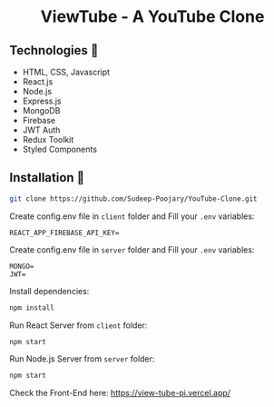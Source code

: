 <h1 align="center"> ViewTube - A YouTube Clone</h1>

## Technologies 🔧

- HTML, CSS, Javascript
- React.js
- Node.js
- Express.js
- MongoDB
- Firebase
- JWT Auth
- Redux Toolkit
- Styled Components

## Installation 💾

```bash
git clone https://github.com/Sudeep-Poojary/YouTube-Clone.git
```

Create config.env file in `client` folder and Fill your `.env` variables:

```env
REACT_APP_FIREBASE_API_KEY=
```

Create config.env file in `server` folder and Fill your `.env` variables:

```env
MONGO=
JWT=
```

Install dependencies:

```bash
npm install
```

Run React Server from `client` folder:

```bash
npm start
```

Run Node.js Server from `server` folder:

```bash
npm start
```


Check the Front-End here: https://view-tube-pi.vercel.app/
